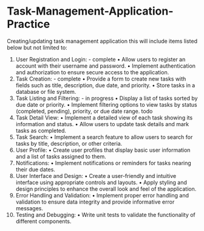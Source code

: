 # Task-Management-Application-Practice
Creating/updating task management application 
this will include items listed below but not limited to:

1.	User Registration and Login: - complete
•	Allow users to register an account with their username and password.
•	Implement authentication and authorization to ensure secure access to the application.
2.	Task Creation: - complete
•	Provide a form to create new tasks with fields such as title, description, due date, and priority.
•	Store tasks in a database or file system.
3.	Task Listing and Filtering: - in progress
•	Display a list of tasks sorted by due date or priority.
•	Implement filtering options to view tasks by status (completed, pending), priority, or due date range. todo
4.	Task Detail View:
•	Implement a detailed view of each task showing its information and status.
•	Allow users to update task details and mark tasks as completed.
5.	Task Search:
•	Implement a search feature to allow users to search for tasks by title, description, or other criteria.
6.	User Profile:
•	Create user profiles that display basic user information and a list of tasks assigned to them.
7.	Notifications:
•	Implement notifications or reminders for tasks nearing their due dates.
8.	User Interface and Design:
•	Create a user-friendly and intuitive interface using appropriate controls and layouts.
•	Apply styling and design principles to enhance the overall look and feel of the application.
9.	Error Handling and Validation:
•	Implement proper error handling and validation to ensure data integrity and provide informative error messages.
10.	Testing and Debugging:
•	Write unit tests to validate the functionality of different components.
